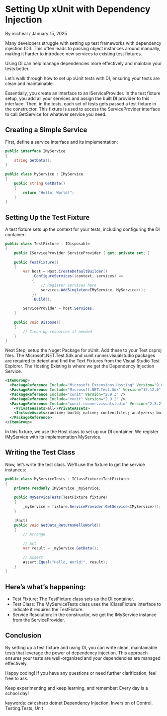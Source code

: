 # Setting Up xUnit with Dependency Injection

By micheal / January 15, 2025

Many developers struggle with setting up test frameworks with dependency injection (DI). This often leads to passing object instances around manually, making it harder to introduce new services to existing test fixtures.

Using DI can help manage dependencies more effectively and maintain your tests better.

Let’s walk through how to set up xUnit tests with DI, ensuring your tests are clean and maintainable.

Essentially, you create an interface to an IServiceProvider. In the test fixture setup, you add all your services and assign the built DI provider to this interface. Then, in the tests, each set of tests gets passed a test fixture in the constructor. This fixture is used to access the ServiceProvider interface to call GetService for whatever service you need.

## Creating a Simple Service

First, define a service interface and its implementation:

```c#
public interface IMyService
{
    string GetData();
}
 
public class MyService : IMyService
{
    public string GetData()
    {
        return "Hello, World!";
    }
}
```

## Setting Up the Test Fixture

A test fixture sets up the context for your tests, including configuring the DI container:
```c#
public class TestFixture : IDisposable
{
    public IServiceProvider ServiceProvider { get; private set; }
 
    public TestFixture()
    {
        var host = Host.CreateDefaultBuilder()
            .ConfigureServices((context, services) =>
            {
                // Register services here
                services.AddSingleton<IMyService, MyService>();
            })
            .Build();
 
        ServiceProvider = host.Services;
    }
 
    public void Dispose()
    {
        // Clean up resources if needed
    }
}
```

Next Step, setup the Nuget Package for xUnit. Add these to your Test csproj files.
The Microsoft.NET.Test.Sdk and xunit.runner.visualstudio packages are required to detect and find the Text Fixtures from the Visual Studio Test Explorer. The Hosting Existing is where we get the Dependency Injection Service.

```xml
<ItemGroup>
  <PackageReference Include="Microsoft.Extensions.Hosting" Version="9.0.1" />
  <PackageReference Include="Microsoft.NET.Test.Sdk" Version="17.12.0" />
  <PackageReference Include="xunit" Version="2.9.3" />
  <PackageReference Include="xunit" Version="2.9.2" />
  <PackageReference Include="xunit.runner.visualstudio" Version="2.8.2">
    <PrivateAssets>all</PrivateAssets>
    <IncludeAssets>runtime; build; native; contentfiles; analyzers; buildtransitive</IncludeAssets>
  </PackageReference>
</ItemGroup>
```

In this fixture, we use the Host class to set up our DI container. We register IMyService with its implementation MyService.

## Writing the Test Class

Now, let’s write the test class. We’ll use the fixture to get the service instances:

```c#
public class MyServiceTests : IClassFixture<TestFixture>
{
    private readonly IMyService _myService;
 
    public MyServiceTests(TestFixture fixture)
    {
        _myService = fixture.ServiceProvider.GetService<IMyService>();
    }
 
    [Fact]
    public void GetData_ReturnsHelloWorld()
    {
        // Arrange
 
        // Act
        var result = _myService.GetData();
 
        // Assert
        Assert.Equal("Hello, World!", result);
    }
}
```

## Here’s what’s happening:

* Test Fixture: The TestFixture class sets up the DI container.
* Test Class: The MyServiceTests class uses the IClassFixture interface to indicate it requires the TestFixture.
* Service Resolution: In the constructor, we get the IMyService instance from the ServiceProvider.

## Conclusion

By setting up a test fixture and using DI, you can write clean, maintainable tests that leverage the power of dependency injection. This approach ensures your tests are well-organized and your dependencies are managed effectively.

Happy coding! If you have any questions or need further clarification, feel free to ask.

Keep experimenting and keep learning, and remember: Every day is a school day!


keywords: c# csharp dotnet Dependency Injection, Inversion of Control. Testing.Tests, Unit